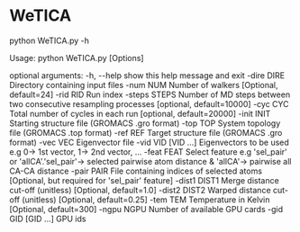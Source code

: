 # WeTICA

python WeTICA.py -h

Usage: python WeTICA.py [Options]

optional arguments:
  -h, --help          show this help message and exit
  -dire DIRE          Directory containing input files
  -num NUM            Number of walkers [Optional, default=24]
  -rid RID            Run index
  -steps STEPS        Number of MD steps between two consecutive resampling
                      processes [optional, default=10000]
  -cyc CYC            Total number of cycles in each run [optional,
                      default=20000]
  -init INIT          Starting structure file (GROMACS .gro format)
  -top TOP            System topology file (GROMACS .top format)
  -ref REF            Target structure file (GROMACS .gro format)
  -vec VEC            Eigenvector file
  -vid VID [VID ...]  Eigenvectors to be used e.g 0-> 1st vector, 1-> 2nd
                      vector, ...
  -feat FEAT          Select feature e.g 'sel_pair' or 'allCA'.'sel_pair'->
                      selected pairwise atom distance & 'allCA'-> pairwise all
                      CA-CA distance
  -pair PAIR          File containing indices of selected atoms [Optional, but
                      required for 'sel_pair' feature]
  -dist1 DIST1        Merge distance cut-off (unitless) [Optional,
                      default=1.0]
  -dist2 DIST2        Warped distance cut-off (unitless) [Optional,
                      default=0.25]
  -tem TEM            Temperature in Kelvin [Optional, default=300]
  -ngpu NGPU          Number of available GPU cards
  -gid GID [GID ...]  GPU ids
